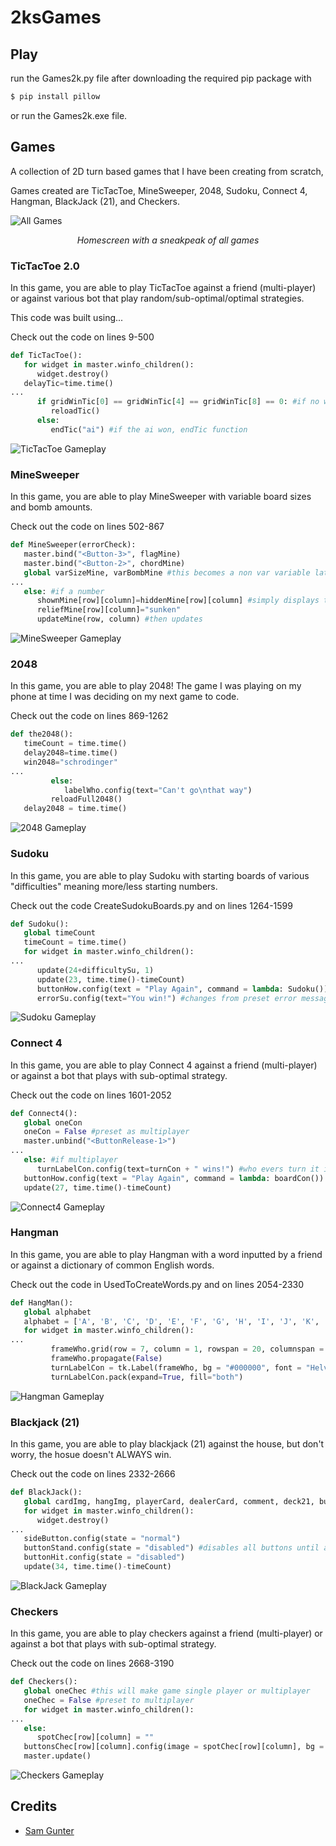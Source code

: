 # 2ksGames


## Play
run the Games2k.py file after downloading the required pip package with
```bash
$ pip install pillow
```
or run the Games2k.exe file.

## Games

A collection of 2D turn based games that I have been creating from scratch, 

Games created are TicTacToe, MineSweeper, 2048, Sudoku, Connect 4, Hangman, BlackJack (21), and Checkers.


![All Games](https://raw.githubusercontent.com/2kofawsome/2ksGames/master/gameFiles/mainScreen.png) 

<p align="center"><i>Homescreen with a sneakpeak of all games</i></p>

### TicTacToe 2.0

In this game, you are able to play TicTacToe against a friend (multi-player) or against various bot that play random/sub-optimal/optimal strategies.

This code was built using...

Check out the code on lines 9-500
```python
def TicTacToe():
   for widget in master.winfo_children():
      widget.destroy()
   delayTic=time.time()
...
      if gridWinTic[0] == gridWinTic[4] == gridWinTic[8] == 0: #if no winner, goes to player again
         reloadTic()
      else:
         endTic("ai") #if the ai won, endTic function
```

![TicTacToe Gameplay](https://raw.githubusercontent.com/2kofawsome/2ksGames/master/gameFiles/TicTacToeScreen.png) 

### MineSweeper

In this game, you are able to play MineSweeper with variable board sizes and bomb amounts.

Check out the code on lines 502-867
```python
def MineSweeper(errorCheck):
   master.bind("<Button-3>", flagMine)
   master.bind("<Button-2>", chordMine)
   global varSizeMine, varBombMine #this becomes a non var variable later (var is from tkinter)
...
   else: #if a number
      shownMine[row][column]=hiddenMine[row][column] #simply displays the number
      reliefMine[row][column]="sunken"
      updateMine(row, column) #then updates
```

![MineSweeper Gameplay](https://raw.githubusercontent.com/2kofawsome/2ksGames/master/gameFiles/MineSweeperScreen.png) 

### 2048

In this game, you are able to play 2048! The game I was playing on my phone at time I was deciding on my next game to code.

Check out the code on lines 869-1262
```python
def the2048():
   timeCount = time.time()
   delay2048=time.time()
   win2048="schrodinger"
...
         else:
            labelWho.config(text="Can't go\nthat way")
         reloadFull2048()
   delay2048 = time.time()
```

![2048 Gameplay](https://raw.githubusercontent.com/2kofawsome/2ksGames/master/gameFiles/2048Screen.png) 

### Sudoku

In this game, you are able to play Sudoku with starting boards of various "difficulties" meaning more/less starting numbers.

Check out the code CreateSudokuBoards.py and on lines 1264-1599
```python
def Sudoku():
   global timeCount
   timeCount = time.time()
   for widget in master.winfo_children():
...
      update(24+difficultySu, 1)
      update(23, time.time()-timeCount)
      buttonHow.config(text = "Play Again", command = lambda: Sudoku()) #allows the user to play again
      errorSu.config(text="You win!") #changes from preset error message (earlier) to winner message
```

![Sudoku Gameplay](https://raw.githubusercontent.com/2kofawsome/2ksGames/master/gameFiles/SudokuScreen.png) 

### Connect 4

In this game, you are able to play Connect 4 against a friend (multi-player) or against a bot that plays with sub-optimal strategy.

Check out the code on lines 1601-2052
```python
def Connect4():
   global oneCon
   oneCon = False #preset as multiplayer
   master.unbind("<ButtonRelease-1>")
...
   else: #if multiplayer
      turnLabelCon.config(text=turnCon + " wins!") #who evers turn it is wins, if a tie the turnCon is "no one"
   buttonHow.config(text = "Play Again", command = lambda: boardCon()) #allows user to play again
   update(27, time.time()-timeCount)
```

![Connect4 Gameplay](https://raw.githubusercontent.com/2kofawsome/2ksGames/master/gameFiles/Connect4Screen.png) 

### Hangman

In this game, you are able to play Hangman with a word inputted by a friend or against a dictionary of common English words.

Check out the code in UsedToCreateWords.py and on lines 2054-2330
```python
def HangMan():
   global alphabet
   alphabet = ['A', 'B', 'C', 'D', 'E', 'F', 'G', 'H', 'I', 'J', 'K', 'L', 'M', 'N', 'O', 'P', 'Q', 'R', 'S', 'T', 'U', 'V', 'W', 'X', 'Y', 'Z'] #this is created now, and used later for creating buttons and checking for letters in the words
   for widget in master.winfo_children():
...
         frameWho.grid(row = 7, column = 1, rowspan = 20, columnspan = 20, sticky = "we")
         frameWho.propagate(False)
         turnLabelCon = tk.Label(frameWho, bg = "#000000", font = "Helvetica " + str((screenWidth-(screenHeight-screenHeight//17))//15), fg="#fff", text="You lose.\n\nThe word was\n"+wordHang) #creates a loser message with the word
         turnLabelCon.pack(expand=True, fill="both")
```

![Hangman Gameplay](https://raw.githubusercontent.com/2kofawsome/2ksGames/master/gameFiles/HangManScreen.png) 

### Blackjack (21)

In this game, you are able to play blackjack (21) against the house, but don't worry, the hosue doesn't ALWAYS win.

Check out the code on lines 2332-2666
```python
def BlackJack():
   global cardImg, hangImg, playerCard, dealerCard, comment, deck21, buttonHow, buttonStand, buttonHit, sideButton
   for widget in master.winfo_children():
      widget.destroy()
...
   sideButton.config(state = "normal") 
   buttonStand.config(state = "disabled") #disables all buttons until a new deal is made
   buttonHit.config(state = "disabled")
   update(34, time.time()-timeCount)
```

![BlackJack Gameplay](https://raw.githubusercontent.com/2kofawsome/2ksGames/master/gameFiles/BlackJackScreen.png) 

### Checkers

In this game, you are able to play checkers against a friend (multi-player) or against a bot that plays with sub-optimal strategy.

Check out the code on lines 2668-3190
```python
def Checkers():
   global oneChec #this will make game single player or multiplayer
   oneChec = False #preset to multiplayer
   for widget in master.winfo_children():
...
   else:
      spotChec[row][column] = ""
   buttonsChec[row][column].config(image = spotChec[row][column], bg = "LightSalmon4") #changes the colour back to how it was before for base
   master.update()
```

![Checkers Gameplay](https://raw.githubusercontent.com/2kofawsome/2ksGames/master/gameFiles/CheckersScreen.png) 


## Credits
- [Sam Gunter](https://github.com/2kofawsome)
